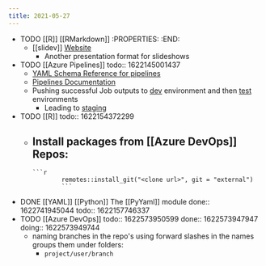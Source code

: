 ```yaml
---
title: 2021-05-27
---
```


- TODO [[R]] [[RMarkdown]]
  :PROPERTIES:
  :END:
	- [[slidev]] [Website](https://sli.dev/)
		- Another presentation format for slideshows
- TODO [[Azure Pipelines]]
  todo:: 1622145001437
	- [YAML Schema Reference for pipelines](https://docs.microsoft.com/en-us/azure/devops/pipelines/yaml-schema?tabs=schema%2Cparameter-schema&view=azure-devops)
	- [Pipelines Documentation](https://docs.microsoft.com/en-us/azure/devops/pipelines/?view=azure-devops)
	- Pushing successful Job outputs to [dev](https://docs.microsoft.com/en-us/learn/modules/create-multi-stage-pipeline/4-promote-dev) environment and then [test](https://docs.microsoft.com/en-us/learn/modules/create-multi-stage-pipeline/5-promote-test) environments
		- Leading to [staging](https://docs.microsoft.com/en-us/learn/modules/create-multi-stage-pipeline/6-promote-staging)
- TODO [[R]]
  todo:: 1622154372299
	- Install packages from [[Azure DevOps]] Repos:
		-
		  ```r
		  		  remotes::install_git("<clone url>", git = "external")
		  		  ```
- DONE [[YAML]] [[Python]] The [[PyYaml]] module
  done:: 1622741945044
  todo:: 1622157746337
- TODO [[Azure DevOps]]
  todo:: 1622573950599
  done:: 1622573947947
  doing:: 1622573949744
	- naming branches in the repo's using forward slashes in the names groups them under folders:
		- `project/user/branch`